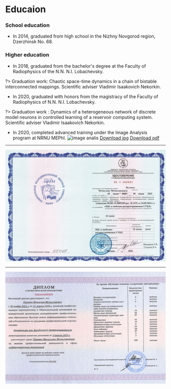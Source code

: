 

# Educaion

### School education
*  In 2014, graduated from high school in the Nizhny Novgorod region, Dzerzhinsk No. 68.

### Higher education 

* In 2018, graduated from the bachelor's degree at the Faculty of Radiophysics of the N.N. N.I. Lobachevsky. 

?> Graduation work: Chaotic space-time dynamics in a chain of bistable interconnected mappings. Scientific adviser Vladimir Isaakovich Nekorkin.

* In 2020, graduated with honors from the magistracy of the Faculty of Radiophysics of N.N. N.I. Lobachevsky.

?> Graduation work : Dynamics of a heterogeneous network of discrete model neurons in controlled learning of a reservoir computing system. Scientific adviser Vladimir Isaakovich Nekorkin.

* In 2020, completed advanced training under the Image Analysis program at NRNU MEPhI.
![image analis](__media/image_analysis.jpg)
[Download jpg](https://drive.google.com/file/d/1Uj-esu6jV8BclNQhRart-tdm6075n7TY/view?usp=sharing)
[Download pdf](https://drive.google.com/file/d/10cS4wfenF9mVqQXVwwGdIz13_VPrN1r3/view?usp=sharing)
____
![sql](__media/sql.jpg)
____
![alg](__media/algs.jpg)